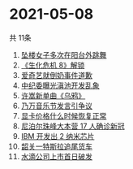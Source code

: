 # 2021-05-08
  共 11条

  <!-- BEGIN -->
  <!-- 最后更新时间:Sat May 08 2021 05:13:17 GMT+0000 (Coordinated Universal Time) -->
  1. [坠楼女子多次在阳台外跳舞](https://www.zhihu.com/search?q=三亚女子坠楼)
1. [《生化危机 8》解锁](https://www.zhihu.com/search?q=生化危机8)
1. [爱奇艺就倒奶事件道歉](https://www.zhihu.com/search?q=青春有你3)
1. [中纪委曝光滇池开发乱象](https://www.zhihu.com/search?q=滇池开发乱象)
1. [许嵩新单曲《乌鸦》](https://www.zhihu.com/search?q=许嵩乌鸦)
1. [乃万音乐节发言引争议](https://www.zhihu.com/search?q=乃万音乐节)
1. [显卡价格什么时候恢复正常](https://www.zhihu.com/search?q=显卡价格)
1. [尼泊尔珠峰大本营 17 人确诊新冠](https://www.zhihu.com/search?q=尼泊尔疫情)
1. [IBM 开发出 2 纳米芯片](https://www.zhihu.com/search?q=ibm)
1. [韶关一特斯拉追尾货车](https://www.zhihu.com/search?q=特斯拉追尾)
1. [水滴公司上市首日破发](https://www.zhihu.com/search?q=水滴上市)
  <!-- END -->
  